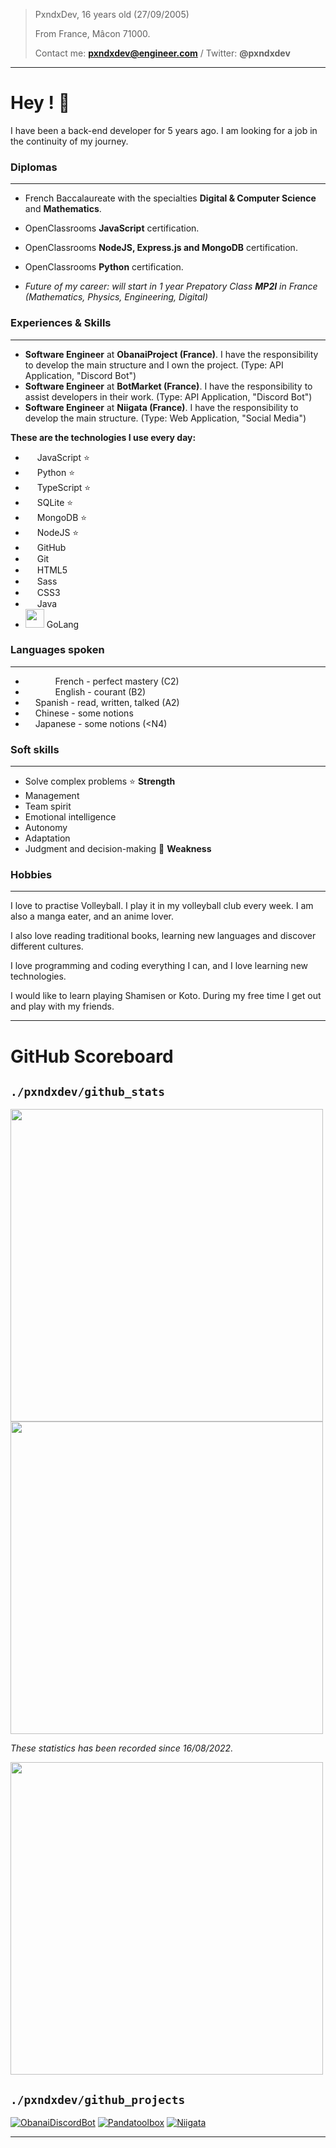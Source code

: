 > PxndxDev, 16 years old (27/09/2005)
> 
> From France, Mâcon 71000.
> 
> Contact me: **pxndxdev@engineer.com** / Twitter: **@pxndxdev**
> 
--- 

# Hey ! 👋

I have been a back-end developer for 5 years ago. I am looking for a job in the continuity of my journey.

### Diplomas

--- 

- French Baccalaureate with the specialties **Digital & Computer Science** and **Mathematics**.
- OpenClassrooms **JavaScript** certification.
- OpenClassrooms **NodeJS, Express.js and MongoDB** certification.
- OpenClassrooms **Python** certification.


- *Future of my career: will start in 1 year Prepatory Class **MP2I** in France (Mathematics, Physics, Engineering, Digital)*

### Experiences & Skills

---

- **Software Engineer** at **ObanaiProject (France)**. I have the responsibility to develop the main structure and I own the project. (Type: API Application, "Discord Bot")
- **Software Engineer** at **BotMarket (France)**. I have the responsibility to assist developers in their work. (Type: API Application, "Discord Bot")
- **Software Engineer** at **Niigata (France)**. I have the responsibility to develop the main structure. (Type: Web Application, "Social Media")

**These are the technologies I use every day:**

- <img src="https://i.imgur.com/1xUExTn.png" width="15"> JavaScript ⭐
- <img src="https://i.imgur.com/R6DjUi7.png" width="15"> Python ⭐
- <img src="https://i.imgur.com/thQmc8L.png" width="15"> TypeScript ⭐
- <img src="https://i.imgur.com/QMwQBYc.png" width="15"> SQLite ⭐
- <img src="https://i.imgur.com/jsTyeMB.png" width="15"> MongoDB ⭐
- <img src="https://i.imgur.com/ERkg0DN.png" width="15"> NodeJS ⭐
- <img src="https://i.imgur.com/Hdkky0C.png" width="15"> GitHub
- <img src="https://i.imgur.com/sDX1aLw.png" width="15"> Git
- <img src="https://i.imgur.com/kXIpCEW.png" width="15"> HTML5
- <img src="https://i.imgur.com/UWo9uKa.png" width="15"> Sass
- <img src="https://i.imgur.com/A0GhGi4.png" width="15"> CSS3
- <img src="https://i.imgur.com/MwzkpKi.png" width="15"> Java
- <img src="https://i.imgur.com/id6ITpC.png" width="30"> GoLang

### Languages spoken

---

- <img src="https://i.imgur.com/SZON9Ka.png" width="12"> <img src="https://i.imgur.com/TnXsU4b.png" width="12"> <img src="https://i.imgur.com/CSZ5Ov2.png" width="12"> French - perfect mastery (C2)
- <img src="https://i.imgur.com/YCHBD9L.png" width="12"> <img src="https://i.imgur.com/qRjKhNd.png" width="12"> <img src="https://i.imgur.com/1haa43i.png" width="12"> English - courant (B2)
- <img src="https://i.imgur.com/p0WnpB9.png" width="12"> Spanish - read, written, talked (A2)
- <img src="https://i.imgur.com/JwMDtg8.png" width="12"> Chinese - some notions
- <img src="https://i.imgur.com/TcG6Gyj.png" width="12"> Japanese - some notions (<N4)

### Soft skills

---

- Solve complex problems ⭐ **Strength**
- Management
- Team spirit
- Emotional intelligence
- Autonomy
- Adaptation
- Judgment and decision-making 🔴 **Weakness**

### Hobbies

---

I love to practise Volleyball. I play it in my volleyball club every week. I am also a manga eater, and an anime lover.

I also love reading traditional books, learning new languages and discover different cultures.

I love programming and coding everything I can, and I love learning new technologies.

I would like to learn playing Shamisen or Koto. During my free time I get out and play with my friends.

---

# GitHub Scoreboard

## `./pxndxdev/github_stats`


<img width="500px" src="https://github-readme-stats.vercel.app/api?username=PxndxDev&show_icons=true&include_all_commits=true&count_private=true&theme=codeSTACKr">
<img width="500px" src="https://github-readme-stats.vercel.app/api/top-langs/?username=PxndxDev&langs_count=10&layout=compact&theme=codeSTACKr">

*These statistics has been recorded since 16/08/2022.*

<img width="500px" src="https://github-readme-stats.vercel.app/api/wakatime?username=pxndxdev&theme=codeSTACKr">

## `./pxndxdev/github_projects`

[![ObanaiDiscordBot](https://github-readme-stats.vercel.app/api/pin/?username=PxndxDev&repo=ObanaiDiscordBot&show_owner=true&theme=codeSTACKr)]()
[![Pandatoolbox](https://github-readme-stats.vercel.app/api/pin/?username=PxndxDev&repo=Pandatoolbox&show_owner=true&theme=codeSTACKr)]()
[![Niigata](https://github-readme-stats.vercel.app/api/pin/?username=PxndxDev&repo=Niigata&show_owner=true&theme=codeSTACKr)]()

---

<div style="text-align:center">
    <img src="https://komarev.com/ghpvc/?username=PxndxDev&style=flat-square&color=blue" alt=""/>
    <img src="https://img.shields.io/twitter/url?label=pxndxdev&style=social&url=https%3A%2F%2Ftwitter%2Fpxndxdev" alt="">
    <img src="https://wakatime.com/badge/user/1f18b09f-6cf2-4aa1-a256-b88b4b5616fe.svg" alt="">
</div>
